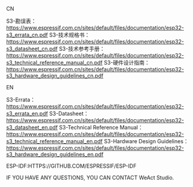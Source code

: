 CN

S3-勘误表：https://www.espressif.com.cn/sites/default/files/documentation/esp32-s3_errata_cn.pdf
S3-技术规格书：https://www.espressif.com.cn/sites/default/files/documentation/esp32-s3_datasheet_cn.pdf
S3-技术参考手册：https://www.espressif.com.cn/sites/default/files/documentation/esp32-s3_technical_reference_manual_cn.pdf
S3-硬件设计指南：https://www.espressif.com.cn/sites/default/files/documentation/esp32-s3_hardware_design_guidelines_cn.pdf

EN

S3-Errata：https://www.espressif.com.cn/sites/default/files/documentation/esp32-s3_errata_en.pdf
S3-Datasheet：https://www.espressif.com.cn/sites/default/files/documentation/esp32-s3_datasheet_en.pdf
S3-Technical Reference Manual：https://www.espressif.com.cn/sites/default/files/documentation/esp32-s3_technical_reference_manual_en.pdf
S3-Hardware Design Guidelines：https://www.espressif.com.cn/sites/default/files/documentation/esp32-s3_hardware_design_guidelines_en.pdf

ESP-IDF:HTTPS://GITHUB.COM/ESPRESSIF/ESP-IDF

IF YOU HAVE ANY QUESTIONS, YOU CAN CONTACT WeAct Studio.
